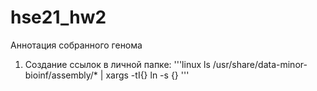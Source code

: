 # hse21_hw2
Аннотация собранного генома
1. Создание ссылок в личной папке:
'''linux
 ls /usr/share/data-minor-bioinf/assembly/* | xargs -tI{} ln -s {} '''
 
